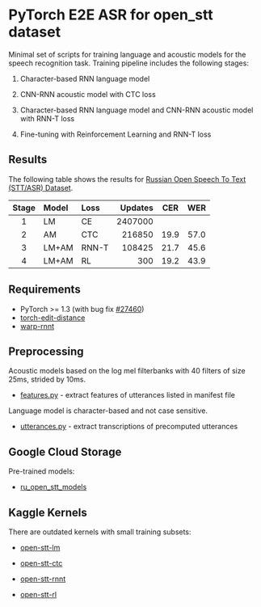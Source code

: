 # PyTorch E2E ASR for open_stt dataset

Minimal set of scripts for training language and acoustic models for the speech recognition task. Training pipeline includes the following stages:

1. Character-based RNN language model

2. CNN-RNN acoustic model with CTC loss

3. Character-based RNN language model and CNN-RNN acoustic model with RNN-T loss

4. Fine-tuning with Reinforcement Learning and RNN-T loss


## Results

The following table shows the results for [Russian Open Speech To Text (STT/ASR) Dataset](https://github.com/snakers4/open_stt).

| Stage | Model | Loss  | Updates | CER  | WER  |
|:-----:|:------|:------|--------:|:----:|:----:|
| 1     | LM    | CE    | 2407000 |      |      |
| 2     | AM    | CTC   | 216850  | 19.9 | 57.0 |
| 3     | LM+AM | RNN-T | 108425  | 21.7 | 45.6 |
| 4     | LM+AM | RL    | 300     | 19.2 | 43.9 |


## Requirements

- PyTorch >= 1.3 (with bug fix [#27460](https://github.com/pytorch/pytorch/pull/27460))
- [torch-edit-distance](https://github.com/1ytic/pytorch-edit-distance)
- [warp-rnnt](https://github.com/1ytic/warp-rnnt)


## Preprocessing

Acoustic models based on the log mel filterbanks with 40 filters of size 25ms, strided by 10ms.

- [features.py](features.py) - extract features of utterances listed in manifest file

Language model is character-based and not case sensitive.

- [utterances.py](utterances.py) - extract transcriptions of precomputed utterances


## Google Cloud Storage

Pre-trained models:

- [ru_open_stt_models](https://console.cloud.google.com/storage/browser/ru_open_stt_models)


## Kaggle Kernels

There are outdated kernels with small training subsets:

- [open-stt-lm](https://www.kaggle.com/sorokin/open-stt-lm)

- [open-stt-ctc](https://www.kaggle.com/sorokin/open-stt-ctc)

- [open-stt-rnnt](https://www.kaggle.com/sorokin/open-stt-rnnt)

- [open-stt-rl](https://www.kaggle.com/sorokin/open-stt-rl)
